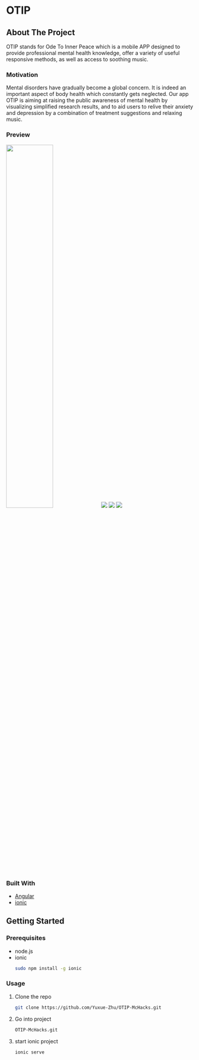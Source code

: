 # OTIP

## About The Project
OTIP stands for Ode To Inner Peace which is a mobile APP designed to provide professional mental health knowledge, offer a variety of useful responsive methods, as well as access to soothing music. 

### Motivation
Mental disorders have gradually become a global concern. It is indeed an important aspect of body health which constantly gets neglected. Our app OTIP is aiming at raising the public awareness of mental health by visualizing simplified research results, and to aid users to relive their anxiety and depression by a combination of treatment suggestions and relaxing music.  
### Preview
<img src="https://github.com/Yuxue-Zhu/OTIP-McHacks/blob/master/pages/page1.png" height=50%/>
<img src="https://github.com/Yuxue-Zhu/OTIP-McHacks/blob/master/pages/page3.png"/>
<img src="https://github.com/Yuxue-Zhu/OTIP-McHacks/blob/master/pages/page4.png"/>
<img src="https://github.com/Yuxue-Zhu/OTIP-McHacks/blob/master/pages/page5.png"/>

### Built With


* [Angular](https://angular.io)
* [ionic](https://ionicframework.com)



<!-- GETTING STARTED -->
## Getting Started


### Prerequisites
* node.js
* ionic
  ```sh
  sudo npm install -g ionic 
  ```

### Usage

1. Clone the repo
   ```sh
   git clone https://github.com/Yuxue-Zhu/OTIP-McHacks.git
   ```
2. Go into project
   ```sh
   OTIP-McHacks.git
   ```
3. start ionic project
   ```sh
   ionic serve
   ```





